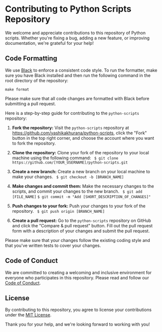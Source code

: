 # Contributing to Python Scripts Repository

We welcome and appreciate contributions to this repository of Python scripts. Whether you're fixing a bug, adding a new feature, or improving documentation, we're grateful for your help!

## Code Formatting

We use [Black](https://github.com/psf/black) to enforce a consistent code style. To run the formatter, make sure you have Black installed and then run the following command in the root directory of the repository:

`make format`

Please make sure that all code changes are formatted with Black before submitting a pull request.

Here is a step-by-step guide for contributing to the `python-scripts` repository:

1. **Fork the repository:** Visit the `python-scripts` repository at https://github.com/yashikakhurana/python-scripts, click the "Fork" button in the top right corner, and choose the account where you want to fork the repository.

2. **Clone the repository:** Clone your fork of the repository to your local machine using the following command:
   ` $ git clone https://github.com/[YOUR_USERNAME]/python-scripts.git`

3. **Create a new branch:** Create a new branch on your local machine to make your changes.
   ` $ git checkout -b [BRANCH_NAME]`

4. **Make changes and commit them:** Make the necessary changes to the scripts, and commit your changes to the new branch.
   ` $ git add [FILE_NAME]`
   `$ git commit -m "Add [SHORT_DESCRIPTION_OF_CHANGES]"`

5. **Push changes to your fork:** Push your changes to your fork of the repository.
   ` $ git push origin [BRANCH_NAME]`

6. **Create a pull request:** Go to the `python-scripts` repository on GitHub and click the "Compare & pull request" button. Fill out the pull request form with a description of your changes and submit the pull request.

Please make sure that your changes follow the existing coding style and that you've written tests to cover your changes.

## Code of Conduct

We are committed to creating a welcoming and inclusive environment for everyone who participates in this repository. Please read and follow our [Code of Conduct](CODE_OF_CONDUCT.md).

## License

By contributing to this repository, you agree to license your contributions under the [MIT License](LICENSE).

Thank you for your help, and we're looking forward to working with you!
